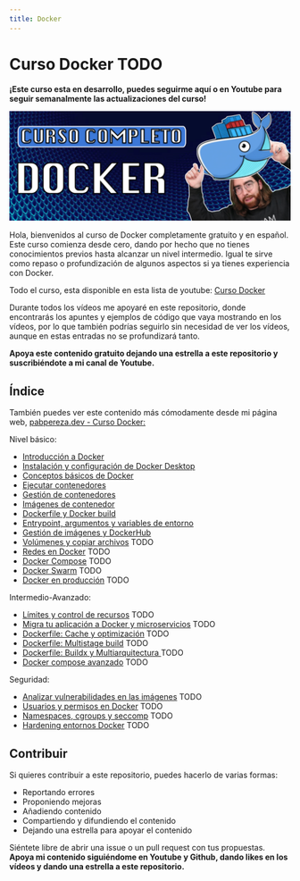 ```yaml
---
title: Docker
---
```


# Curso Docker TODO

**¡Este curso esta en desarrollo, puedes seguirme aquí o en Youtube para seguir semanalmente las actualizaciones del curso!**

![](img/banner_docker.png)

Hola, bienvenidos al curso de Docker completamente gratuito y en español. Este curso comienza desde cero, dando por hecho que no tienes conocimientos previos hasta alcanzar un nivel intermedio. Igual te sirve como repaso o profundización de algunos aspectos si ya tienes experiencia con Docker.

Todo el curso, esta disponible en esta lista de youtube: [Curso Docker](https://www.youtube.com/playlist?list=PLQhxXeq1oc2n7YnjRhq7qVMzZWtDY7Zz0)

Durante todos los vídeos me apoyaré en este repositorio, donde encontrarás los apuntes y ejemplos de código que vaya mostrando en los vídeos, por lo que también podrías seguirlo sin necesidad de ver los vídeos, aunque en estas entradas no se profundizará tanto.

**Apoya este contenido gratuito dejando una estrella a este repositorio y suscribiéndote a mi canal de Youtube.**


## Índice
También puedes ver este contenido más cómodamente desde mi página web, [pabpereza.dev - Curso Docker:](https://pabpereza.dev/docs/cursos/)

Nivel básico:
* [Introducción a Docker](1.Introduccion.md)
* [Instalación y configuración de Docker Desktop](2.Instalacion.md) 
* [Conceptos básicos de Docker](3.Conceptos_basicos.md)
* [Ejecutar contenedores](4.Ejecutar_un_contenedor.md)
* [Gestión de contenedores](5.Gestion_de_contenedores.md) 
* [Imágenes de contenedor](6.Imagenes.md) 
* [Dockerfile y Docker build](7.Dockerfile_dockerbuild.md) 
* [Entrypoint, argumentos y variables de entorno](8.Entrypoint_argumentos_variables_entorno.md)
* [Gestión de imágenes y DockerHub](9.Gestion_imagenes.md) 
* [Volúmenes y copiar archivos](10.Volumenes_y_archivos.md) TODO
* [Redes en Docker](11.Redes.md) TODO
* [Docker Compose](12.Docker_compose.md) TODO
* [Docker Swarm](13.Docker_swarm.md) TODO
* [Docker en producción](14.Docker_en_producción.md) TODO

Intermedio-Avanzado:
* [Límites y control de recursos](#límites-y-control-de-recursos) TODO
* [Migra tu aplicación a Docker y microservicios](#migra-tu-aplicación) TODO
* [Dockerfile: Cache y optimización](#dockerfile-cache) TODO
* [Dockerfile: Multistage build](#dockerfile-multistage-build) TODO
* [Dockerfile: Buildx y Multiarquitectura ](#dockerfile-buildkit) TODO
* [Docker compose avanzado](#docker-compose-avanzado) TODO

Seguridad:
* [Analizar vulnerabilidades en las imágenes](#seguridad-imágenes) TODO
* [Usuarios y permisos en Docker](#usuarios-permisos) TODO
* [Namespaces, cgroups y seccomp](#namespaces-cgroups-seccomp) TODO
* [Hardening entornos Docker](#hardening-docker) TODO



## Contribuir
Si quieres contribuir a este repositorio, puedes hacerlo de varias formas:
* Reportando errores
* Proponiendo mejoras
* Añadiendo contenido 
* Compartiendo y difundiendo el contenido
* Dejando una estrella para apoyar el contenido
  
Siéntete libre de abrir una issue o un pull request con tus propuestas. **Apoya mi contenido siguiéndome en Youtube y Github, dando likes en los vídeos y dando una estrella a este repositorio.**
